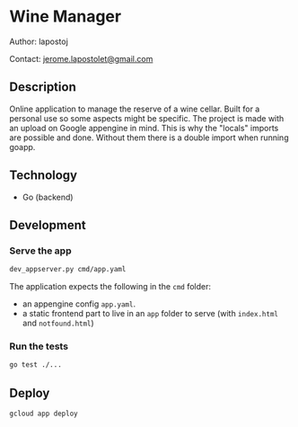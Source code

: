 # Wine Manager

Author: lapostoj

Contact: jerome.lapostolet@gmail.com

## Description

Online application to manage the reserve of a wine cellar. Built for a personal use so some aspects might be specific.
The project is made with an upload on Google appengine in mind. This is why the "locals" imports are possible and done.
Without them there is a double import when running goapp.

## Technology

- Go (backend)

## Development

### Serve the app

```bash
dev_appserver.py cmd/app.yaml
```

The application expects the following in the `cmd` folder:

- an appengine config `app.yaml`.
- a static frontend part to live in an `app` folder to serve (with `index.html` and `notfound.html`)

### Run the tests

```bash
go test ./...
```

## Deploy

```bash
gcloud app deploy
```
